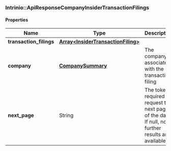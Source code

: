 

[//]: # (CLASS:Intrinio::ApiResponseCompanyInsiderTransactionFilings)

[//]: # (KIND:object)

### Intrinio::ApiResponseCompanyInsiderTransactionFilings

#### Properties

[//]: # (START_DEFINITION)

Name | Type | Description
------------ | ------------- | -------------
**transaction_filings** | [**Array&lt;InsiderTransactionFiling&gt;**](InsiderTransactionFiling.md) |  &nbsp;
**company** | [**CompanySummary**](CompanySummary.md) | The company associated with the transaction filing &nbsp;
**next_page** | String | The token required to request the next page of the data. If null, no further results are available. &nbsp;

[//]: # (END_DEFINITION)


[//]: # (CONTAINED_CLASS:Intrinio::InsiderTransactionFiling)


[//]: # (CONTAINED_CLASS:Intrinio::CompanySummary)



